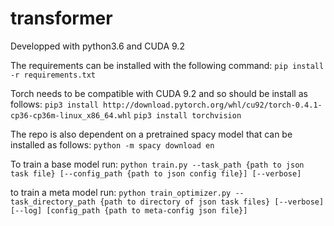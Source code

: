 # transformer

Developped with python3.6 and CUDA 9.2

The requirements can be installed with the following command:
`pip install -r requirements.txt`

Torch needs to be compatible with CUDA 9.2 and so should be install as follows:
`pip3 install http://download.pytorch.org/whl/cu92/torch-0.4.1-cp36-cp36m-linux_x86_64.whl`
`pip3 install torchvision`

The repo is also dependent on a pretrained spacy model that can be installed as follows:
`python -m spacy download en`

To train a base model run:
`python train.py --task_path {path to json task file} [--config_path {path to json config file}] [--verbose]`

to train a meta model run:
`python train_optimizer.py --task_directory_path {path to directory of json task files} [--verbose] [--log] [config_path {path to meta-config json file}]` 
